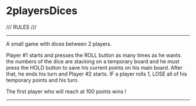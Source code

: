 # 2playersDices

/// RULES ///

---

A small game with dices between 2 players.

Player #1 starts and presses the ROLL button as many times as he wants. the numbers of the dice are stacking on a temporary board and he must press the HOLD button to save his current points on his main board. After that, he ends his turn and Player #2 starts. IF a player rolls 1, LOSE all of his temporary points and his turn.

The first player who will reach at 100 points wins !

---
